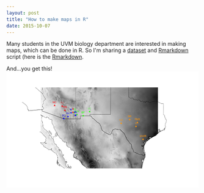 ```yaml
---
layout: post
title: "How to make maps in R"
date: 2015-10-07
---
```


Many students in the UVM biology department are interested in making maps, which can be done in R. So I'm sharing a [dataset]({{http://adnguyen.github.io}}/assets/Coordinates_Sites.csv) and [Rmarkdown]({{http://adnguyen.github.io}}/assets/Yai_map_precip.Rmd) script (here is the [Rmarkdown]({{http://adnguyen.github.io}}/assets/ai_map_precip.html).

And...you get this!
<img src="/assets/maps/yai_fig_v3.png" />	